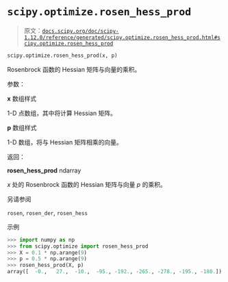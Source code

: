 # `scipy.optimize.rosen_hess_prod`

> 原文：[`docs.scipy.org/doc/scipy-1.12.0/reference/generated/scipy.optimize.rosen_hess_prod.html#scipy.optimize.rosen_hess_prod`](https://docs.scipy.org/doc/scipy-1.12.0/reference/generated/scipy.optimize.rosen_hess_prod.html#scipy.optimize.rosen_hess_prod)

```py
scipy.optimize.rosen_hess_prod(x, p)
```

Rosenbrock 函数的 Hessian 矩阵与向量的乘积。

参数：

**x** 数组样式

1-D 点数组，其中将计算 Hessian 矩阵。

**p** 数组样式

1-D 数组，将与 Hessian 矩阵相乘的向量。

返回：

**rosen_hess_prod** ndarray

*x* 处的 Rosenbrock 函数的 Hessian 矩阵与向量 *p* 的乘积。

另请参阅

`rosen`, `rosen_der`, `rosen_hess`

示例

```py
>>> import numpy as np
>>> from scipy.optimize import rosen_hess_prod
>>> X = 0.1 * np.arange(9)
>>> p = 0.5 * np.arange(9)
>>> rosen_hess_prod(X, p)
array([  -0.,   27.,  -10.,  -95., -192., -265., -278., -195., -180.]) 
```

